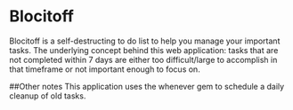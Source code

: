 # Blocitoff
Blocitoff is a self-destructing to do list to help you manage your important tasks. The underlying concept behind this web application: tasks that are not completed within 7 days are either too difficult/large to accomplish in that timeframe or not important enough to focus on. 

##Other notes
This application uses the whenever gem to schedule a daily cleanup of old tasks. 